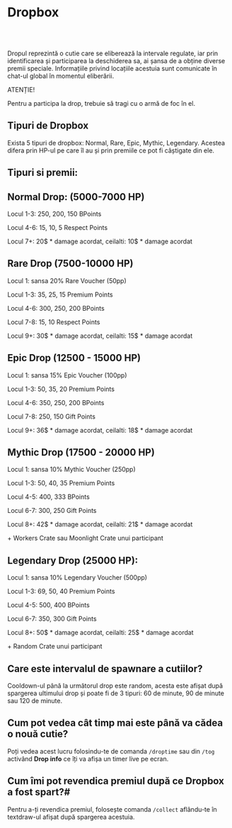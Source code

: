 
# Dropbox 
<br><br>

Dropul reprezintă o cutie care se eliberează la intervale regulate, iar prin identificarea și participarea la deschiderea sa, ai șansa de a obține diverse premii speciale.
Informațiile privind locațiile acestuia sunt comunicate în chat-ul global în momentul eliberării.

<div class="danger-container">
    <p class="title">ATENȚIE!</p>
    <p class="description">Pentru a participa la drop, trebuie să tragi cu o armă de foc în el.</p>
</div>

## Tipuri de Dropbox
Exista 5 tipuri de dropbox: Normal, Rare, Epic, Mythic, Legendary. Acestea difera prin HP-ul pe care îl au și prin premiile ce pot fi câștigate din ele.

## Tipuri si premii:
## Normal Drop: (5000-7000 HP)
<p>Locul 1-3: 250, 200, 150 BPoints
<p>Locul 4-6: 15, 10, 5 Respect Points
<p>Locul 7+: 20$ * damage acordat, ceilalti: 10$ * damage acordat

## Rare Drop (7500-10000 HP)
<p>Locul 1: sansa 20% Rare Voucher (50pp)
<p>Locul 1-3: 35, 25, 15 Premium Points
<p>Locul 4-6: 300, 250, 200 BPoints
<p>Locul 7-8: 15, 10 Respect Points
<p>Locul 9+: 30$ * damage acordat, ceilalti: 15$ * damage acordat

## Epic Drop (12500 - 15000 HP)
<p>Locul 1: sansa 15% Epic Voucher (100pp)
<p>Locul 1-3: 50, 35, 20 Premium Points
<p>Locul 4-6: 350, 250, 200 BPoints
<p>Locul 7-8: 250, 150 Gift Points
<p>Locul 9+: 36$ * damage acordat, ceilalti: 18$ * damage acordat

## Mythic Drop (17500 - 20000 HP)
<p>Locul 1: sansa 10% Mythic Voucher (250pp)
<p>Locul 1-3: 50, 40, 35 Premium Points
<p>Locul 4-5: 400, 333 BPoints
<p>Locul 6-7: 300, 250 Gift Points
<p>Locul 8+: 42$ * damage acordat, ceilalti: 21$ * damage acordat
<p>+ Workers Crate sau Moonlight Crate unui participant

## Legendary Drop (25000 HP):
<p>Locul 1: sansa 10% Legendary Voucher (500pp)
<p>Locul 1-3: 69, 50, 40 Premium Points 
<p>Locul 4-5: 500, 400 BPoints
<p>Locul 6-7: 350, 300 Gift Points
<p>Locul 8+: 50$ * damage acordat, ceilalti: 25$ * damage acordat
<p>+ Random Crate unui participant

## Care este intervalul de spawnare a cutiilor?

Cooldown-ul până la următorul drop este random, acesta este afișat după spargerea ultimului drop și poate fi de 3 tipuri: 60 de minute, 90 de minute sau 120 de minute.

## Cum pot vedea cât timp mai este până va cădea o nouă cutie?

Poți vedea acest lucru folosindu-te de comanda `/droptime` sau din `/tog` activând **Drop info** ce îți va afișa un timer live pe ecran.


## Cum îmi pot revendica premiul după ce Dropbox a fost spart?#

Pentru a-ți revendica premiul, folosește comanda `/collect` aflându-te în textdraw-ul afișat după spargerea acestuia.


